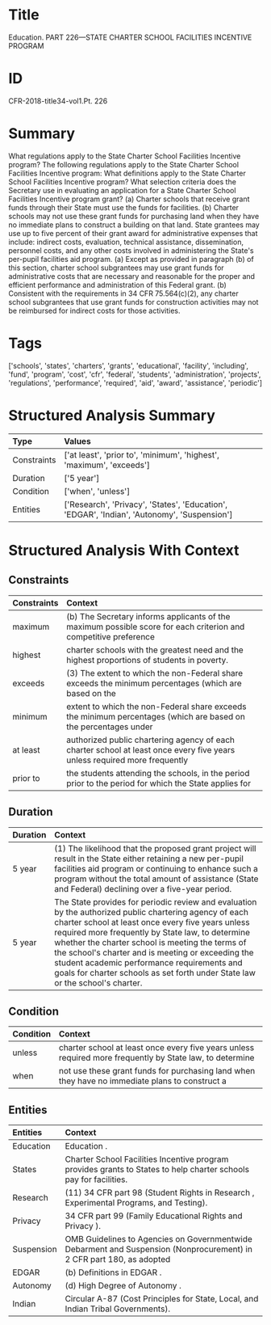 # Title

 Education. PART 226—STATE CHARTER SCHOOL FACILITIES INCENTIVE PROGRAM


# ID

 CFR-2018-title34-vol1.Pt. 226


# Summary

What regulations apply to the State Charter School Facilities Incentive program?
The following regulations apply to the State Charter School Facilities Incentive program:
What definitions apply to the State Charter School Facilities Incentive program?
What selection criteria does the Secretary use in evaluating an application for a State Charter School Facilities Incentive program grant?
(a) Charter schools that receive grant funds through their State must use the funds for facilities.
(b) Charter schools may not use these grant funds for purchasing land when they have no immediate plans to construct a building on that land.
State grantees may use up to five percent of their grant award for administrative expenses that include: indirect costs, evaluation, technical assistance, dissemination, personnel costs, and any other costs involved in administering the State's per-pupil facilities aid program.
(a) Except as provided in paragraph (b) of this section, charter school subgrantees may use grant funds for administrative costs that are necessary and reasonable for the proper and efficient performance and administration of this Federal grant.
(b) Consistent with the requirements in 34 CFR 75.564(c)(2), any charter school subgrantees that use grant funds for construction activities may not be reimbursed for indirect costs for those activities.


# Tags

['schools', 'states', 'charters', 'grants', 'educational', 'facility', 'including', 'fund', 'program', 'cost', 'cfr', 'federal', 'students', 'administration', 'projects', 'regulations', 'performance', 'required', 'aid', 'award', 'assistance', 'periodic']


# Structured Analysis Summary

| Type        | Values                                                                                      |
|:------------|:--------------------------------------------------------------------------------------------|
| Constraints | ['at least', 'prior to', 'minimum', 'highest', 'maximum', 'exceeds']                        |
| Duration    | ['5 year']                                                                                  |
| Condition   | ['when', 'unless']                                                                          |
| Entities    | ['Research', 'Privacy', 'States', 'Education', 'EDGAR', 'Indian', 'Autonomy', 'Suspension'] |


# Structured Analysis With Context

 


## Constraints

| Constraints   | Context                                                                                                                   |
|:--------------|:--------------------------------------------------------------------------------------------------------------------------|
| maximum       | (b) The Secretary informs applicants of the  maximum possible score for each criterion and competitive preference         |
| highest       | charter schools with the greatest need and the highest  proportions of students in poverty.                               |
| exceeds       | (3) The extent to which the non-Federal share  exceeds the minimum percentages (which are based on the                    |
| minimum       | extent to which the non-Federal share exceeds the minimum percentages (which are based on the percentages under           |
| at least      | authorized public chartering agency of each charter school at least once every five years unless required more frequently |
| prior to      | the students attending the schools, in the period prior to the period for which the State applies for                     |


## Duration

| Duration   | Context                                                                                                                                                                                                                                                                                                                                                                                                                                                 |
|:-----------|:--------------------------------------------------------------------------------------------------------------------------------------------------------------------------------------------------------------------------------------------------------------------------------------------------------------------------------------------------------------------------------------------------------------------------------------------------------|
| 5 year     | (1) The likelihood that the proposed grant project will result in the State either retaining a new per-pupil facilities aid program or continuing to enhance such a program without the total amount of assistance (State and Federal) declining over a five-year period.                                                                                                                                                                               |
| 5 year     | The State provides for periodic review and evaluation by the authorized public chartering agency of each charter school at least once every five years unless required more frequently by State law, to determine whether the charter school is meeting the terms of the school's charter and is meeting or exceeding the student academic performance requirements and goals for charter schools as set forth under State law or the school's charter. |


## Condition

| Condition   | Context                                                                                                  |
|:------------|:---------------------------------------------------------------------------------------------------------|
| unless      | charter school at least once every five years unless required more frequently by State law, to determine |
| when        | not use these grant funds for purchasing land when they have no immediate plans to construct a           |


## Entities

| Entities   | Context                                                                                                              |
|:-----------|:---------------------------------------------------------------------------------------------------------------------|
| Education  | Education .                                                                                                          |
| States     | Charter School Facilities Incentive program provides grants to States  to help charter schools pay for facilities.   |
| Research   | (11) 34 CFR part 98 (Student Rights in  Research , Experimental Programs, and Testing).                              |
| Privacy    | 34 CFR part 99 (Family Educational Rights and Privacy ).                                                             |
| Suspension | OMB Guidelines to Agencies on Governmentwide Debarment and Suspension (Nonprocurement) in 2 CFR part 180, as adopted |
| EDGAR      | (b) Definitions in  EDGAR .                                                                                          |
| Autonomy   | (d) High Degree of  Autonomy .                                                                                       |
| Indian     | Circular A-87 (Cost Principles for State, Local, and Indian  Tribal Governments).                                    |


